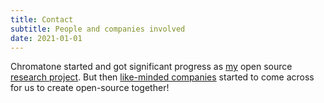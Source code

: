 ```yaml
---
title: Contact
subtitle: People and companies involved
date: 2021-01-01
---
```


Chromatone started and got significant progress as [my](./contact/index.md) open source [research project](./project/index.md). But then [like-minded companies](./partners/index.md) started to come across for us to create open-source together!